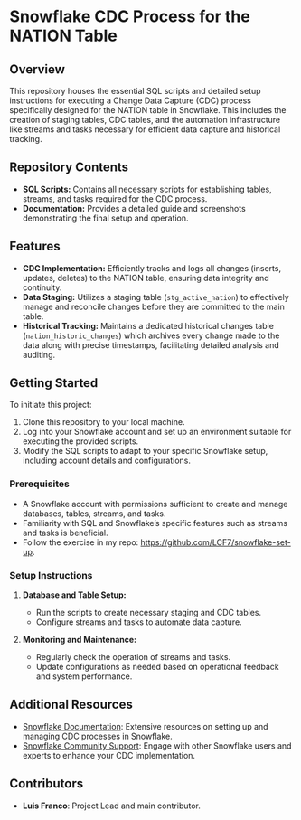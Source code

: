 # Snowflake CDC Process for the NATION Table

## Overview

This repository houses the essential SQL scripts and detailed setup instructions for executing a Change Data Capture (CDC) process specifically designed for the NATION table in Snowflake. This includes the creation of staging tables, CDC tables, and the automation infrastructure like streams and tasks necessary for efficient data capture and historical tracking.

## Repository Contents

- **SQL Scripts:** Contains all necessary scripts for establishing tables, streams, and tasks required for the CDC process.
- **Documentation:** Provides a detailed guide and screenshots demonstrating the final setup and operation.

## Features

- **CDC Implementation:** Efficiently tracks and logs all changes (inserts, updates, deletes) to the NATION table, ensuring data integrity and continuity.
- **Data Staging:** Utilizes a staging table (`stg_active_nation`) to effectively manage and reconcile changes before they are committed to the main table.
- **Historical Tracking:** Maintains a dedicated historical changes table (`nation_historic_changes`) which archives every change made to the data along with precise timestamps, facilitating detailed analysis and auditing.

## Getting Started

To initiate this project:

1. Clone this repository to your local machine.
2. Log into your Snowflake account and set up an environment suitable for executing the provided scripts.
3. Modify the SQL scripts to adapt to your specific Snowflake setup, including account details and configurations.

### Prerequisites

- A Snowflake account with permissions sufficient to create and manage databases, tables, streams, and tasks.
- Familiarity with SQL and Snowflake’s specific features such as streams and tasks is beneficial.
- Follow the exercise in my repo: https://github.com/LCF7/snowflake-set-up.

### Setup Instructions

1. **Database and Table Setup:**
   - Run the scripts to create necessary staging and CDC tables.
   - Configure streams and tasks to automate data capture.

2. **Monitoring and Maintenance:**
   - Regularly check the operation of streams and tasks.
   - Update configurations as needed based on operational feedback and system performance.

## Additional Resources

- [Snowflake Documentation](https://docs.snowflake.com): Extensive resources on setting up and managing CDC processes in Snowflake.
- [Snowflake Community Support](https://community.snowflake.com): Engage with other Snowflake users and experts to enhance your CDC implementation.

## Contributors

- **Luis Franco**: Project Lead and main contributor.



